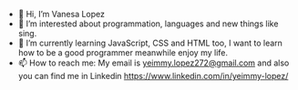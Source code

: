 - 👋 Hi, I’m Vanesa Lopez
- 👀 I’m interested about programmation, languages and new things like sing.
- 🌱 I’m currently learning JavaScript, CSS and HTML too, I want to learn how to be a good programmer meanwhile enjoy my life.
- 📫 How to reach me: My email is yeimmy.lopez272@gmail.com and also you can find me in Linkedin https://www.linkedin.com/in/yeimmy-lopez/
